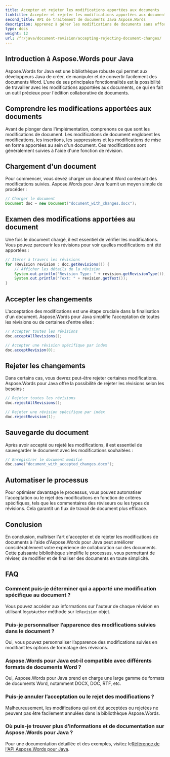 ```yaml
---
title: Accepter et rejeter les modifications apportées aux documents
linktitle: Accepter et rejeter les modifications apportées aux documents
second_title: API de traitement de documents Java Aspose.Words
description: Apprenez à gérer les modifications de documents sans effort avec Aspose.Words pour Java. Acceptez et rejetez les révisions en toute transparence.
type: docs
weight: 12
url: /fr/java/document-revision/accepting-rejecting-document-changes/
---
```


## Introduction à Aspose.Words pour Java

Aspose.Words for Java est une bibliothèque robuste qui permet aux développeurs Java de créer, de manipuler et de convertir facilement des documents Word. L'une de ses principales fonctionnalités est la possibilité de travailler avec les modifications apportées aux documents, ce qui en fait un outil précieux pour l'édition collaborative de documents.

## Comprendre les modifications apportées aux documents

Avant de plonger dans l'implémentation, comprenons ce que sont les modifications de document. Les modifications de document englobent les modifications, les insertions, les suppressions et les modifications de mise en forme apportées au sein d'un document. Ces modifications sont généralement suivies à l'aide d'une fonction de révision.

## Chargement d'un document

Pour commencer, vous devez charger un document Word contenant des modifications suivies. Aspose.Words pour Java fournit un moyen simple de procéder :

```java
// Charger le document
Document doc = new Document("document_with_changes.docx");
```

## Examen des modifications apportées au document

Une fois le document chargé, il est essentiel de vérifier les modifications. Vous pouvez parcourir les révisions pour voir quelles modifications ont été apportées :

```java
// Itérer à travers les révisions
for (Revision revision : doc.getRevisions()) {
    // Afficher les détails de la révision
    System.out.println("Revision Type: " + revision.getRevisionType());
    System.out.println("Text: " + revision.getText());
}
```

## Accepter les changements

L'acceptation des modifications est une étape cruciale dans la finalisation d'un document. Aspose.Words pour Java simplifie l'acceptation de toutes les révisions ou de certaines d'entre elles :

```java
// Accepter toutes les révisions
doc.acceptAllRevisions();

// Accepter une révision spécifique par index
doc.acceptRevision(0);
```

## Rejeter les changements

Dans certains cas, vous devrez peut-être rejeter certaines modifications. Aspose.Words pour Java offre la possibilité de rejeter les révisions selon les besoins :

```java
// Rejeter toutes les révisions
doc.rejectAllRevisions();

// Rejeter une révision spécifique par index
doc.rejectRevision(1);
```

## Sauvegarde du document

Après avoir accepté ou rejeté les modifications, il est essentiel de sauvegarder le document avec les modifications souhaitées :

```java
// Enregistrer le document modifié
doc.save("document_with_accepted_changes.docx");
```

## Automatiser le processus

Pour optimiser davantage le processus, vous pouvez automatiser l'acceptation ou le rejet des modifications en fonction de critères spécifiques, tels que les commentaires des réviseurs ou les types de révisions. Cela garantit un flux de travail de document plus efficace.

## Conclusion

En conclusion, maîtriser l'art d'accepter et de rejeter les modifications de documents à l'aide d'Aspose.Words pour Java peut améliorer considérablement votre expérience de collaboration sur des documents. Cette puissante bibliothèque simplifie le processus, vous permettant de réviser, de modifier et de finaliser des documents en toute simplicité.

## FAQ

### Comment puis-je déterminer qui a apporté une modification spécifique au document ?

 Vous pouvez accéder aux informations sur l'auteur de chaque révision en utilisant le`getAuthor` méthode sur le`Revision` objet.

### Puis-je personnaliser l’apparence des modifications suivies dans le document ?

Oui, vous pouvez personnaliser l’apparence des modifications suivies en modifiant les options de formatage des révisions.

### Aspose.Words pour Java est-il compatible avec différents formats de documents Word ?

Oui, Aspose.Words pour Java prend en charge une large gamme de formats de documents Word, notamment DOCX, DOC, RTF, etc.

### Puis-je annuler l’acceptation ou le rejet des modifications ?

Malheureusement, les modifications qui ont été acceptées ou rejetées ne peuvent pas être facilement annulées dans la bibliothèque Aspose.Words.

### Où puis-je trouver plus d’informations et de documentation sur Aspose.Words pour Java ?

 Pour une documentation détaillée et des exemples, visitez le[Référence de l'API Aspose.Words pour Java](https://reference.aspose.com/words/java/).